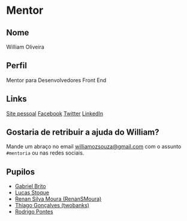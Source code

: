 # Mentor

## Nome

William Oliveira

## Perfil

Mentor para Desenvolvedores Front End

## Links

[Site pessoal](http://woliveiras.com.br)
[Facebook](https://www.facebook.com/woliveira542)
[Twitter](https://twitter.com/w_oliveiras)
[LinkedIn](https://www.linkedin.com/in/william-oliveira)

## Gostaria de retribuir a ajuda do William?

Mande um abraço no email williamozsouza@gmail.com com o assunto `#mentoria` ou nas redes sociais.

## Pupilos

- [Gabriel Brito](/pupilos/perfis/GabrielBrito.md)
- [Lucas Stoque](/pupilos/perfis/Stoque.md)
- [Renan Silva Moura (RenanSMoura)](/pupilos/perfis/RenanMoura.md)
- [Thiago Gonçalves (twobanks)](/pupilos/perfis/twobanks.md)
- [Rodrigo Pontes](/pupilos/perfis/RodrigoPontes.md)
